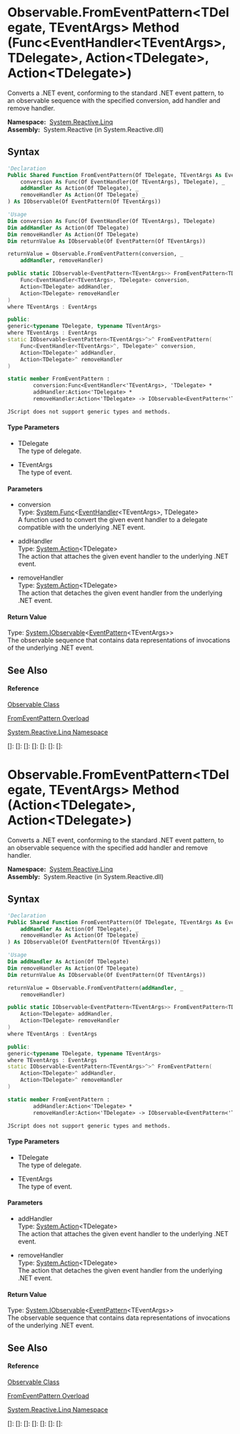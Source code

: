 # Observable.FromEventPattern\<TDelegate, TEventArgs\> Method (Func\<EventHandler\<TEventArgs\>, TDelegate\>, Action\<TDelegate\>, Action\<TDelegate\>)

Converts a .NET event, conforming to the standard .NET event pattern, to an observable sequence with the specified conversion, add handler and remove handler.

**Namespace:**  [System.Reactive.Linq](System.Reactive.Linq\System.Reactive.Linq.md)  
**Assembly:**  System.Reactive (in System.Reactive.dll)

## Syntax

```vb
'Declaration
Public Shared Function FromEventPattern(Of TDelegate, TEventArgs As EventArgs) ( _
    conversion As Func(Of EventHandler(Of TEventArgs), TDelegate), _
    addHandler As Action(Of TDelegate), _
    removeHandler As Action(Of TDelegate) _
) As IObservable(Of EventPattern(Of TEventArgs))
```

```vb
'Usage
Dim conversion As Func(Of EventHandler(Of TEventArgs), TDelegate)
Dim addHandler As Action(Of TDelegate)
Dim removeHandler As Action(Of TDelegate)
Dim returnValue As IObservable(Of EventPattern(Of TEventArgs))

returnValue = Observable.FromEventPattern(conversion, _
    addHandler, removeHandler)
```

```csharp
public static IObservable<EventPattern<TEventArgs>> FromEventPattern<TDelegate, TEventArgs>(
    Func<EventHandler<TEventArgs>, TDelegate> conversion,
    Action<TDelegate> addHandler,
    Action<TDelegate> removeHandler
)
where TEventArgs : EventArgs
```

```c++
public:
generic<typename TDelegate, typename TEventArgs>
where TEventArgs : EventArgs
static IObservable<EventPattern<TEventArgs>^>^ FromEventPattern(
    Func<EventHandler<TEventArgs>^, TDelegate>^ conversion, 
    Action<TDelegate>^ addHandler, 
    Action<TDelegate>^ removeHandler
)
```

```fsharp
static member FromEventPattern : 
        conversion:Func<EventHandler<'TEventArgs>, 'TDelegate> * 
        addHandler:Action<'TDelegate> * 
        removeHandler:Action<'TDelegate> -> IObservable<EventPattern<'TEventArgs>>  when 'TEventArgs : EventArgs
```

```jscript
JScript does not support generic types and methods.
```

#### Type Parameters

- TDelegate  
  The type of delegate.

- TEventArgs  
  The type of event.

#### Parameters

- conversion  
  Type: [System.Func](https://msdn.microsoft.com/en-us/library/Bb549151)\<[EventHandler](https://msdn.microsoft.com/en-us/library/db0etb8x)\<TEventArgs\>, TDelegate\>  
  A function used to convert the given event handler to a delegate compatible with the underlying .NET event.

- addHandler  
  Type: [System.Action](https://msdn.microsoft.com/en-us/library/018hxwa8)\<TDelegate\>  
  The action that attaches the given event handler to the underlying .NET event.

- removeHandler  
  Type: [System.Action](https://msdn.microsoft.com/en-us/library/018hxwa8)\<TDelegate\>  
  The action that detaches the given event handler from the underlying .NET event.

#### Return Value

Type: [System.IObservable](https://msdn.microsoft.com/en-us/library/Dd990377)\<[EventPattern](EventPattern\EventPattern(TEventArgs).md)\<TEventArgs\>\>  
The observable sequence that contains data representations of invocations of the underlying .NET event.

## See Also

#### Reference

[Observable Class](Observable\Observable.md)

[FromEventPattern Overload](FromEventPattern\Observable.FromEventPattern.md)

[System.Reactive.Linq Namespace](System.Reactive.Linq\System.Reactive.Linq.md)

[]: 
[]: 
[]: 
[]: 
[]: 
[]: 
[]: 
# Observable.FromEventPattern\<TDelegate, TEventArgs\> Method (Action\<TDelegate\>, Action\<TDelegate\>)

Converts a .NET event, conforming to the standard .NET event pattern, to an observable sequence with the specified add handler and remove handler.

**Namespace:**  [System.Reactive.Linq](System.Reactive.Linq\System.Reactive.Linq.md)  
**Assembly:**  System.Reactive (in System.Reactive.dll)

## Syntax

```vb
'Declaration
Public Shared Function FromEventPattern(Of TDelegate, TEventArgs As EventArgs) ( _
    addHandler As Action(Of TDelegate), _
    removeHandler As Action(Of TDelegate) _
) As IObservable(Of EventPattern(Of TEventArgs))
```

```vb
'Usage
Dim addHandler As Action(Of TDelegate)
Dim removeHandler As Action(Of TDelegate)
Dim returnValue As IObservable(Of EventPattern(Of TEventArgs))

returnValue = Observable.FromEventPattern(addHandler, _
    removeHandler)
```

```csharp
public static IObservable<EventPattern<TEventArgs>> FromEventPattern<TDelegate, TEventArgs>(
    Action<TDelegate> addHandler,
    Action<TDelegate> removeHandler
)
where TEventArgs : EventArgs
```

```c++
public:
generic<typename TDelegate, typename TEventArgs>
where TEventArgs : EventArgs
static IObservable<EventPattern<TEventArgs>^>^ FromEventPattern(
    Action<TDelegate>^ addHandler, 
    Action<TDelegate>^ removeHandler
)
```

```fsharp
static member FromEventPattern : 
        addHandler:Action<'TDelegate> * 
        removeHandler:Action<'TDelegate> -> IObservable<EventPattern<'TEventArgs>>  when 'TEventArgs : EventArgs
```

```jscript
JScript does not support generic types and methods.
```

#### Type Parameters

- TDelegate  
  The type of delegate.

- TEventArgs  
  The type of event.

#### Parameters

- addHandler  
  Type: [System.Action](https://msdn.microsoft.com/en-us/library/018hxwa8)\<TDelegate\>  
  The action that attaches the given event handler to the underlying .NET event.

- removeHandler  
  Type: [System.Action](https://msdn.microsoft.com/en-us/library/018hxwa8)\<TDelegate\>  
  The action that detaches the given event handler from the underlying .NET event.

#### Return Value

Type: [System.IObservable](https://msdn.microsoft.com/en-us/library/Dd990377)\<[EventPattern](EventPattern\EventPattern(TEventArgs).md)\<TEventArgs\>\>  
The observable sequence that contains data representations of invocations of the underlying .NET event.

## See Also

#### Reference

[Observable Class](Observable\Observable.md)

[FromEventPattern Overload](FromEventPattern\Observable.FromEventPattern.md)

[System.Reactive.Linq Namespace](System.Reactive.Linq\System.Reactive.Linq.md)

[]: 
[]: 
[]: 
[]: 
[]: 
[]: 
[]: 